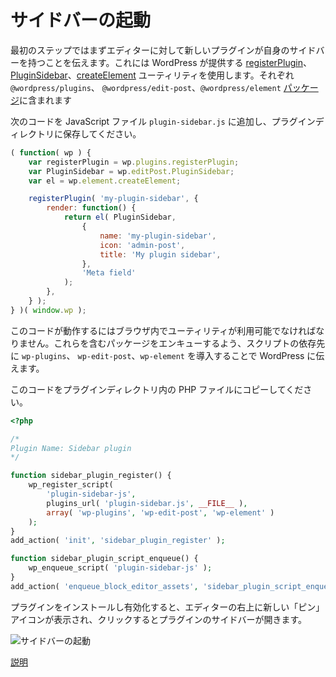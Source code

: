 <!-- 
# Get a Sidebar up and Running
 -->
# サイドバーの起動

<!-- 
The first step in the journey is to tell the editor that there is a new plugin that will have its own sidebar. You can do so by using the [registerPlugin](/packages/plugins/README.md), [PluginSidebar](/packages/edit-post/README.md#pluginsidebar), and [createElement](/packages/element/README.md) utilities provided by WordPress, to be found in the `@wordpress/plugins`, `@wordpress/edit-post`, and `@wordpress/element` [packages](/docs/designers-developers/developers/packages.md), respectively.

Add the following code to a JavaScript file called `plugin-sidebar.js` and save it within your plugin's directory:
 -->
最初のステップではまずエディターに対して新しいプラグインが自身のサイドバーを持つことを伝えます。これには WordPress が提供する [registerPlugin](https://developer.wordpress.org/block-editor/packages/packages-plugins/)、[PluginSidebar](https://developer.wordpress.org/block-editor/packages/packages-edit-post/#pluginsidebar)、[createElement](https://developer.wordpress.org/block-editor/packages/packages-element/) ユーティリティを使用します。それぞれ `@wordpress/plugins`、 `@wordpress/edit-post`、`@wordpress/element` [パッケージ](https://ja.wordpress.org/team/handbook/block-editor/packages/)に含まれます

次のコードを JavaScript ファイル `plugin-sidebar.js` に追加し、プラグインディレクトリに保存してください。

```js
( function( wp ) {
	var registerPlugin = wp.plugins.registerPlugin;
	var PluginSidebar = wp.editPost.PluginSidebar;
	var el = wp.element.createElement;

	registerPlugin( 'my-plugin-sidebar', {
		render: function() {
			return el( PluginSidebar,
				{
					name: 'my-plugin-sidebar',
					icon: 'admin-post',
					title: 'My plugin sidebar',
				},
				'Meta field'
			);
		},
	} );
} )( window.wp );
```

<!-- 
For this code to work, those utilities need to be available in the browser, so you tell WordPress to enqueue the packages that include them by introducing `wp-plugins`, `wp-edit-post`, and `wp-element` as dependencies of your script.

Copy this code to a PHP file within your plugin's directory:
 -->
このコードが動作するにはブラウザ内でユーティリティが利用可能でなければなりません。これらを含むパッケージをエンキューするよう、スクリプトの依存先に `wp-plugins`、 `wp-edit-post`、`wp-element` を導入することで WordPress に伝えます。

このコードをプラグインディレクトリ内の PHP ファイルにコピーしてください。
```php
<?php

/*
Plugin Name: Sidebar plugin
*/

function sidebar_plugin_register() {
	wp_register_script(
		'plugin-sidebar-js',
		plugins_url( 'plugin-sidebar.js', __FILE__ ),
		array( 'wp-plugins', 'wp-edit-post', 'wp-element' )
	);
}
add_action( 'init', 'sidebar_plugin_register' );

function sidebar_plugin_script_enqueue() {
	wp_enqueue_script( 'plugin-sidebar-js' );
}
add_action( 'enqueue_block_editor_assets', 'sidebar_plugin_script_enqueue' );
```
<!-- 
After installing and activating this plugin, there is a new icon resembling a tack in the top-right of the editor. Upon clicking it, the plugin's sidebar will be opened:

![Sidebar Up and Running](https://raw.githubusercontent.com/WordPress/gutenberg/HEAD/docs/designers-developers/assets/sidebar-up-and-running.png)
 -->
プラグインをインストールし有効化すると、エディターの右上に新しい「ピン」アイコンが表示され、クリックするとプラグインのサイドバーが開きます。

![サイドバーの起動](https://raw.githubusercontent.com/WordPress/gutenberg/HEAD/docs/designers-developers/assets/sidebar-up-and-running.png)

[説明](https://github.com/WordPress/gutenberg/blob/HEAD/docs/designers-developers/developers/tutorials/sidebar-tutorial/plugin-sidebar-1-up-and-running.md)
